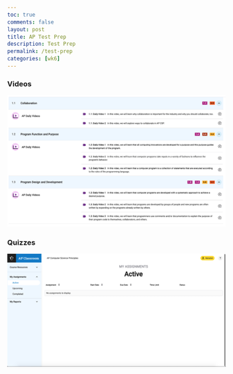 ```yaml
---
toc: true
comments: false
layout: post
title: AP Test Prep
description: Test Prep
permalink: /test-prep
categories: [wk6]
---
```

### Videos
![Test Prep](images/AP_TEST_PREP.png)

### Quizzes
![MC choice](images/MC.png)
